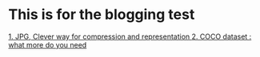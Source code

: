 # This is for the blogging test

[1. JPG, Clever way for compression and representation ](./jpg.md)
[2. COCO dataset : what more do you need](https://github.com/aungpaing98/test/blob/master/COCO%20Dataset.md)
